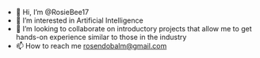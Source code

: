 - 👋 Hi, I’m @RosieBee17
- 👀 I’m interested in Artificial Intelligence
- 💞️ I’m looking to collaborate on introductory projects that allow me to get hands-on experience similar to those in the industry
- 📫 How to reach me rosendobalm@gmail.com

<!---
RosieBee17/RosieBee17 is a ✨ special ✨ repository because its `README.md` (this file) appears on your GitHub profile.
You can click the Preview link to take a look at your changes.
--->
